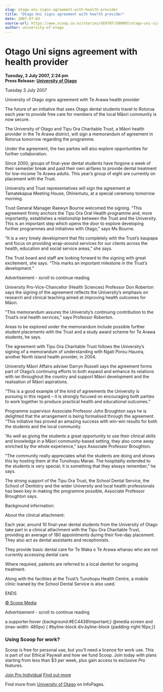 ```yaml
---
slug: otago-uni-signs-agreement-with-health-provider
title: "Otago Uni signs agreement with health provider"
date: 2007-07-03
source-url: https://www.scoop.co.nz/stories/GE0707/S00007/otago-uni-signs-agreement-with-health-provider.htm
author: university-of-otago
---
```

Otago Uni signs agreement with health provider
==============================================

**Tuesday, 3 July 2007, 2:24 pm**  
**Press Release: [University of Otago](https://info.scoop.co.nz/University_of_Otago)**

Tuesday 3 July 2007

University of Otago signs agreement with Te Arawa health provider

The future of an initiative that sees Otago dental students travel to Rotorua each year to provide free care for members of the local Māori community is now secure.

The University of Otago and Tipu Ora Charitable Trust, a Māori health provider in the Te Arawa district, will sign a memorandum of agreement in Rotorua tomorrow regarding the programme.

Under the agreement, the two parties will also explore opportunities for further collaboration.

Since 2000, groups of final-year dental students have forgone a week of their semester break and paid their own airfares to provide dental treatment for low-income Te Arawa adults. This year’s group of eight are currently on placement with the Trust.

University and Trust representatives will sign the agreement at Tamatekapua Meeting House, Ohinemutu, at a special ceremony tomorrow morning.

Trust General Manager Raewyn Bourne welcomed the signing. “This agreement firmly anchors the Tipu Ora Oral Health programme and, more importantly, establishes a relationship between the Trust and the University. This is an important step which opens the door to explore developing further programmes and initiatives with Otago,” says Ms Bourne.

“It is a very timely development that fits completely with the Trust’s kaupapa and focus on providing wrap-around services for our clients across the health, education and social service areas,” she says.

The Trust board and staff are looking forward to the signing with great excitement, she says. “This marks an important milestone in the Trust’s development.”

Advertisement - scroll to continue reading





University Pro-Vice-Chancellor (Health Sciences) Professor Don Roberton says the signing of the agreement reflects the University’s emphasis on research and clinical teaching aimed at improving health outcomes for Māori.

“This memorandum assures the University’s continuing contribution to the Trust’s oral health services,” says Professor Roberton.

Areas to be explored under the memorandum include possible further student placements with the Trust and a study award scheme for Te Arawa students, he says.

The agreement with Tipu Ora Charitable Trust follows the University’s signing of a memorandum of understanding with Ngati Porou Hauora, another North Island health provider, in 2004.

University Māori Affairs adviser Darryn Russell says the agreement forms part of Otago’s continuing efforts to both expand and enhance its relations with iwi throughout the country and support Māori development and the realisation of Māori aspirations.

“This is a good example of the kind of agreements the University is pursuing in this regard – it is strongly focused on encouraging both parties to work together to produce practical health and educational outcomes.”

Programme supervisor Associate Professor John Broughton says he is delighted that the arrangement is being formalised through the agreement. “This initiative has proved an amazing success with win-win results for both the students and the local community.

“As well as giving the students a great opportunity to use their clinical skills and knowledge in a Māori community-based setting, they also come away enriched by the whole experience,” says Associate Professor Broughton.

“The community really appreciates what the students are doing and shows this by hosting them at the Tunohopu Marae. The hospitality extended to the students is very special; it is something that they always remember,” he says.

The strong support of the Tipu Ora Trust, the School Dental Service, the School of Dentistry and the wider University and local health professionals has been key in making the programme possible, Associate Professor Broughton says.

Background information:

About the clinical attachment:

Each year, around 10 final-year dental students from the University of Otago take part in a clinical attachment with the Tipu Ora Charitable Trust, providing an average of 180 appointments during their five-day placement. They also act as dental assistants and receptionists.

They provide basic dental care for Te Waka o Te Arawa whanau who are not currently accessing dental care.

Where required, patients are referred to a local dentist for ongoing treatment.

Along with the facilities at the Trust’s Tunohopu Health Centre, a mobile clinic loaned by the School Dental Service is also used.

ENDS

[© Scoop Media](http://www.scoop.co.nz/about/terms.html)  

Advertisement - scroll to continue reading



a.supporter:hover {background:#EC4438!important;} @media screen and (max-width: 480px) { #byline-block div.byline-block {padding-right:16px;}}

### Using Scoop for work?

Scoop is free for personal use, but you’ll need a licence for work use. This is part of our Ethical Paywall and how we fund Scoop. Join today with plans starting from less than $3 per week, plus gain access to exclusive _Pro_ features.  
  
[Join Pro Individual](https://pro.scoop.co.nz/Individual/?from=ProIn24) [Find out more](https://pro.scoop.co.nz/using-scoop-for-work/?from=ProIn24)

Find more from [University of Otago](https://info.scoop.co.nz/University_of_Otago) on InfoPages.